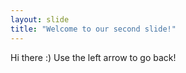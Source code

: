 ```yaml
---
layout: slide
title: "Welcome to our second slide!"
---
```

Hi there :)
Use the left arrow to go back!
